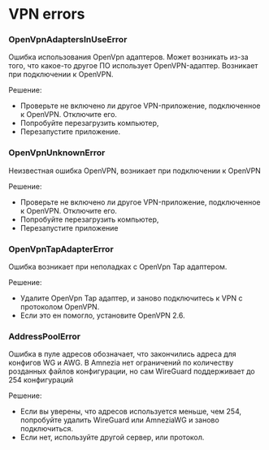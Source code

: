 
# VPN errors

### OpenVpnAdaptersInUseError

Ошибка использования OpenVpn адаптеров. 
Может возникать из-за того, что какое-то другое ПО использует OpenVPN-адаптер.
Возникает при подключении к OpenVPN. 


Решение:

- Проверьте не включено ли другое VPN-приложение, подключенное к OpenVPN. Отключите его.   
- Попробуйте перезагрузить компьютер, 
- Перезапустите приложение.

### OpenVpnUnknownError

Неизвестная ошибка OpenVPN, возникает при подключении к OpenVPN

Решение:

- Проверьте не включено ли другое VPN-приложение, подключенное к OpenVPN. Отключите его.
- Попробуйте перезагрузить компьютер,
- Перезапустите приложение

### OpenVpnTapAdapterError

Ошибка возникает при неполадках с OpenVpn Tap адаптером. 

Решение:
- Удалите OpenVpn Tap адаптер, и заново подключитесь к VPN с протоколом OpenVPN.    
- Если это ен помогло, установите OpenVPN 2.6.

### AddressPoolError

Ошибка в пуле адресов обозначает, что закончились адреса для конфигов WG и AWG. В Amnezia нет 
ограничений по количеству розданных файлов конфигурации, но сам WireGuard поддерживает до 254
конфигураций 

Решение:
- Если вы уверены, что адресов используется меньше, чем 254, попробуйте удалить WireGuard или AmneziaWG и заново подключиться. 
- Если нет, используйте другой сервер, или протокол.


[телеграм чате]: https://t.me/amnezia_vpn